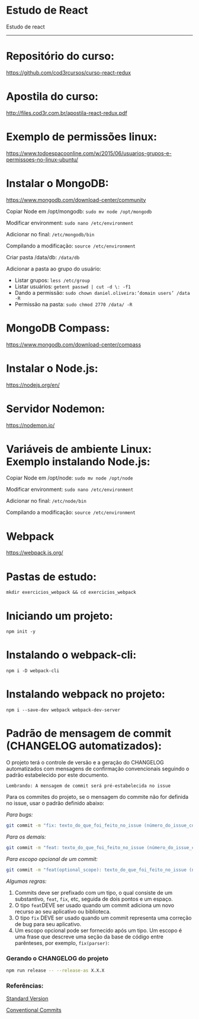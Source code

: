 # Estudo de React

Estudo de react
___

# Repositório do curso:

https://github.com/cod3rcursos/curso-react-redux

# Apostila do curso:

http://files.cod3r.com.br/apostila-react-redux.pdf

# Exemplo de permissões linux:

https://www.todoespacoonline.com/w/2015/06/usuarios-grupos-e-permissoes-no-linux-ubuntu/

# Instalar o MongoDB:

https://www.mongodb.com/download-center/community

Copiar Node em /opt/mongodb: `sudo mv node /opt/mongodb`

Modificar environment: `sudo nano /etc/environment`

Adicionar no final: `/etc/mongodb/bin`

Compilando a modificação: `source /etc/environment`

Criar pasta /data/db: `/data/db`

Adicionar a pasta ao grupo do usuário:
- Listar grupos: `less /etc/group`
- Listar usuários: `getent passwd | cut -d \: -f1`
- Dando a permissão: `sudo chown daniel.oliveira:’domain users’ /data -R`
- Permissão na pasta: `sudo chmod 2770 /data/ -R`

# MongoDB Compass:

https://www.mongodb.com/download-center/compass

# Instalar o Node.js:

https://nodejs.org/en/

# Servidor Nodemon:

https://nodemon.io/

# Variáveis de ambiente Linux: Exemplo instalando Node.js:

Copiar Node em /opt/node: `sudo mv node /opt/node`

Modificar environment: `sudo nano /etc/environment`

Adicionar no final: `/etc/node/bin`

Compilando a modificação: `source /etc/environment`


# Webpack
https://webpack.js.org/

# Pastas de estudo:

`mkdir exercicios_webpack && cd exercicios_webpack`

# Iniciando um projeto:

`npm init -y`

# Instalando o webpack-cli:

`npm i -D webpack-cli`

# Instalando webpack no projeto:

`npm i --save-dev webpack webpack-dev-server`

# Padrão de mensagem de commit (CHANGELOG automatizados):

O projeto terá o controle de versão e a geração do CHANGELOG automatizados com mensagens de confirmação  convencionais seguindo o padrão estabelecido por este documento.

`Lembrando: A mensagem de commit será pré-estabelecida no issue`

Para os commites do projeto, se o mensagem do commite não for definida no issue, usar o padrão definido abaixo:

_Para bugs:_

```sh
git commit -m "fix: texto_do_que_foi_feito_no_issue (número_do_issue_com_#)"
```

_Para os demais:_

```sh
git commit -m "feat: texto_do_que_foi_feito_no_issue (número_do_issue_com_#)"
```

_Para escopo opcional de um commit:_

```sh
git commit -m "feat(optional_scope): texto_do_que_foi_feito_no_issue (número_do_issue_com_#)"
```

_Algumas regras:_

1. Commits deve ser prefixado com um tipo, o qual consiste de um substantivo, `feat`, `fix`, etc, seguida de dois pontos e um espaço.
2. O tipo `feat`DEVE ser usado quando um commit adiciona um novo recurso ao seu aplicativo ou biblioteca.
3. O tipo `fix` DEVE ser usado quando um commit representa uma correção de bug para seu aplicativo.
4. Um escopo opcional pode ser fornecido após um tipo. Um escopo é uma frase que descreve uma seção da base de código entre parênteses, por exemplo, `fix(parser)`:

### Gerando o CHANGELOG do projeto

```sh
npm run release -- --release-as X.X.X
```

### Referências:
[Standard Version](https://github.com/conventional-changelog/standard-version/blob/master/README.md)

[Conventional Commits](https://www.conventionalcommits.org/en/v1.0.0-beta.2/)